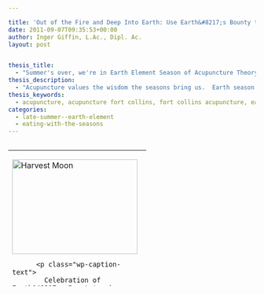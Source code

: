 ```yaml
---

title: 'Out of the Fire and Deep Into Earth: Use Earth&#8217;s Bounty to Build Up Your Qi as we Head into Earth Element Season'
date: 2011-09-07T09:35:53+00:00
author: Inger Giffin, L.Ac., Dipl. Ac.
layout: post


thesis_title:
  - "Summer's over, we're in Earth Element Season of Acupuncture Theory: Use Earth's Bounty to Build Up Your Qi"
thesis_description:
  - "Acupuncture values the wisdom the seasons bring us.  Earth season means it's time to nourish our Qi so we can sustain health through the winter ahead."
thesis_keywords:
  - acupuncture, acupuncture fort collins, fort collins acupuncture, earth element
categories:
  - late-summer--earth-element
  - eating-with-the-seasons
---
```

<table style="height: 276px;" width="276" align="left">
  <tr>
    <td width="188">
      <p>
        <div style="width: 265px" class="wp-caption alignleft">
          <img style="margin: 0px; border: 0pt none;" title="Earth_Season_nourishes_our_Qi" src="http://ih.constantcontact.com/fs085/1102844965003/img/86.jpg" alt="Harvest Moon" width="255" height="192" border="0" hspace="0" vspace="0" />
          
          <p class="wp-caption-text">
            Celebration of Earth&#8217;s Bounty! :-)
          </p>
        </div></td> </tr> 
        
        <tr>
          <td>
          </td>
        </tr></tbody> </table> 
        
        <p>
          <strong>For those of you who have been my patients for some time, you&#8217;ve heard me talk a lot about the seasons/elements and how they relate to our health, the foods we need to eat, the types of issues we are likely to be dealing with, and in general, what we can do to stay balanced.</strong>
        </p>
        
        <p>
          We just left the Fire element and plunged into Earth; for anyone here in Fort Collins, there is no denying that summer is suddenly gone.  One day it was here, and we were still burning under the summer/Fire glow, and the next, sweaters were being pulled out from the back of closets for our suddenly chilly evenings.  As we move out of Summer and into Late Summer, I thought the image above was the perfect way to kick off the season with a bit of humor&#8230;for behind us now is the playfulness and joy of the Fire season, but no reason we can&#8217;t bring a little of that playfulness along with us as we move into the Earth Season ahead! :-)
        </p>
        
        <h3>
          <span style="color: #808000;"><strong>Earth Element is the harvest season</strong></span>
        </h3>
        
        <p>
          <strong>Late Summer is a season that is not recognized in western culture, but for the Chinese, it is the time after the peak of summer has passed, yet before the chill of fall has set in.  It is a magical moment in time when all of earth is showing, and giving us, what we need.  We must remember, that although summer has left us, it has not left us alone, for in its wake is the harvest of the gardens&#8230;the nourishment we need to sustain ourselves through the cold months ahead.  As things dry and prepare for dormancy, there is still much life and sustenance to be gleaned from the earth.  And if summer was a time for frolicking and fun, the Earth season, or Late Summer, is all about gathering up and storing nourishment so we can build the Qi that will keep us healthy during the months when our systems are naturally more vulnerable to illness.  And this is not just literal, but metaphorical as well&#8230;you do not need to be a gardener or home food preserver to feel the importance of this season&#8230;for it&#8217;s a time not only for nourishing ourselves physically, but for taking the time to make sure we&#8217;re feeling nourished on all levels.</strong>
        </p>
        
        <h4>
          <span style="color: #808000;"><strong>Use the foods given to us with the harvest for  building up your Qi</strong></span>
        </h4>
        
        <p>
          <strong>What we do now to build up our Qi, or energy, will pay off as the months pass by.  Those who have abundant Qi are much less likely to suffer from colds as we enter cold and flu season.  They are also much less likely to have the winter blues, or Seasonal Affective Disorder.  They are likely to feel vigorous and energized and to have organs and tissues that are strong and function</strong> well. So stay tuned to my weekly emails over the next couple months&#8230;since this is the most important season for building Qi, this is the time of year when I put the most stress on how we can do just that. I will be sending out food recommendations, recipes, and many other tips for keeping your Qi strong and nourished.
        </p>
        
        <p>
          <strong>But until then, I invite you to take a moment to ponder things that you can do to nourish yourself over the next couple months, that have nothing to do with food.</strong> Perhaps getting a sitter for a couple hours so you can go to the bookstore or library and just peruse the books&#8230;or setting up a weekly time to go for a walk with a friend. <strong> It doesn&#8217;t have to be a big deal, but it does have to be something that nourishes your soul, and that GIVES you more energy than it takes. </strong>
        </p>
